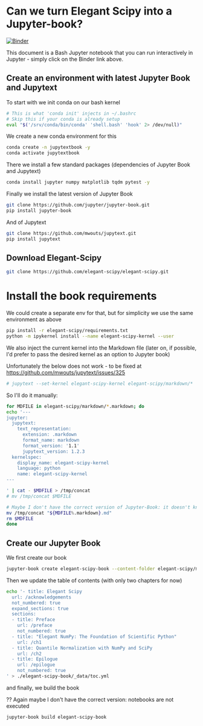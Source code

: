 # Can we turn Elegant Scipy into a Jupyter-book?

[![Binder](https://mybinder.org/badge_logo.svg)](https://mybinder.org/v2/gh/mwouts/jupyter-book-experiments/master?filepath=Elegant_Scipy_as_a_Jupyter_Book.md)

This document is a Bash Jupyter notebook that you can run interactively in Jupyter - simply click on the Binder link above.

## Create an environment with latest Jupyter Book and Jupytext

To start with we init conda on our bash kernel
```bash
# This is what 'conda init' injects in ~/.bashrc
# Skip this if your conda is already setup
eval "$('/srv/conda/bin/conda' 'shell.bash' 'hook' 2> /dev/null)"
```

We create a new conda environment for this

```bash
conda create -n jupytextbook -y
conda activate jupytextbook
```

There we install a few standard packages (dependencies of Jupyter Book and Jupytext)

```bash
conda install jupyter numpy matplotlib tqdm pytest -y
```

Finally we install the latest version of Jupyter Book

```bash
git clone https://github.com/jupyter/jupyter-book.git
pip install jupyter-book
```

And of Jupytext

```bash
git clone https://github.com/mwouts/jupytext.git
pip install jupytext
```

## Download Elegant-Scipy

```bash
git clone https://github.com/elegant-scipy/elegant-scipy.git
```

# Install the book requirements

We could create a separate env for that, but for simplicity we use the same environment as above

```bash
pip install -r elegant-scipy/requirements.txt
python -m ipykernel install --name elegant-scipy-kernel --user
```

We also inject the current kernel into the Markdown file (later on, if possible, I'd prefer to pass the desired kernel as an option to Jupyter book)

Unfortunately the below does not work - to be fixed at https://github.com/mwouts/jupytext/issues/325

```bash
# jupytext --set-kernel elegant-scipy-kernel elegant-scipy/markdown/*
```

So I'll do it manually:

```bash
for MDFILE in elegant-scipy/markdown/*.markdown; do
echo '---
jupyter:
  jupytext:
    text_representation:
      extension: .markdown
      format_name: markdown
      format_version: '1.1'
      jupytext_version: 1.2.3
  kernelspec:
    display_name: elegant-scipy-kernel
    language: python
    name: elegant-scipy-kernel
---

' | cat - $MDFILE > /tmp/concat
# mv /tmp/concat $MDFILE

# Maybe I don't have the correct version of Jupyter-Book: it doesn't know about the .markdown extension??
mv /tmp/concat "${MDFILE%.markdown}.md"
rm $MDFILE
done
```

## Create our Jupyter Book

We first create our book

```bash
jupyter-book create elegant-scipy-book --content-folder elegant-scipy/markdown --license elegant-scipy/LICENSE.md
```

Then we update the table of contents (with only two chapters for now)

```bash
echo '- title: Elegant Scipy
  url: /acknowledgements
  not_numbered: true
  expand_sections: true
  sections:
  - title: Preface
    url: /preface
    not_numbered: true
  - title: "Elegant NumPy: The Foundation of Scientific Python"
    url: /ch1
  - title: Quantile Normalization with NumPy and SciPy
    url: /ch2
  - title: Epilogue
    url: /epilogue
    not_numbered: true
' > ./elegant-scipy-book/_data/toc.yml
```

and finally, we build the book

?? Again maybe I don't have the correct version: notebooks are not executed

```bash
jupyter-book build elegant-scipy-book
```
